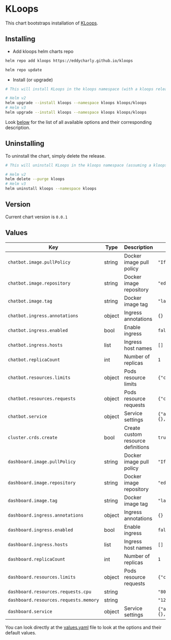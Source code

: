 

# KLoops

This chart bootstraps installation of [KLoops](https://github.com/eddycharly/kloops).

## Installing

- Add kloops helm charts repo

```bash
helm repo add kloops https://eddycharly.github.io/kloops

helm repo update
```

- Install (or upgrade)

```bash
# This will install KLoops in the kloops namespace (with a kloops release name)

# Helm v2
helm upgrade --install kloops --namespace kloops kloops/kloops
# Helm v3
helm upgrade --install kloops --namespace kloops kloops/kloops
```

Look [below](#values) for the list of all available options and their corresponding description.

## Uninstalling

To uninstall the chart, simply delete the release.

```bash
# This will uninstall KLoops in the kloops namespace (assuming a kloops release name)

# Helm v2
helm delete --purge kloops
# Helm v3
helm uninstall kloops --namespace kloops
```

## Version

Current chart version is `0.0.1`

## Values

| Key | Type | Description | Default |
|-----|------|-------------|---------|
| `chatbot.image.pullPolicy` | string | Docker image pull policy | `"IfNotPresent"` |
| `chatbot.image.repository` | string | Docker image repository | `"eddycharly/kloops-chatbot"` |
| `chatbot.image.tag` | string | Docker image tag | `"latest"` |
| `chatbot.ingress.annotations` | object | Ingress annotations | `{}` |
| `chatbot.ingress.enabled` | bool | Enable ingress | `false` |
| `chatbot.ingress.hosts` | list | Ingress host names | `[]` |
| `chatbot.replicaCount` | int | Number of replicas | `1` |
| `chatbot.resources.limits` | object | Pods resource limits | `{"cpu":"100m","memory":"256Mi"}` |
| `chatbot.resources.requests` | object | Pods resource requests | `{"cpu":"80m","memory":"128Mi"}` |
| `chatbot.service` | object | Service settings | `{"annotations":{},"externalPort":80,"internalPort":8090,"type":"ClusterIP"}` |
| `cluster.crds.create` | bool | Create custom resource definitions | `true` |
| `dashboard.image.pullPolicy` | string | Docker image pull policy | `"IfNotPresent"` |
| `dashboard.image.repository` | string | Docker image repository | `"eddycharly/kloops-dashboard"` |
| `dashboard.image.tag` | string | Docker image tag | `"latest"` |
| `dashboard.ingress.annotations` | object | Ingress annotations | `{}` |
| `dashboard.ingress.enabled` | bool | Enable ingress | `false` |
| `dashboard.ingress.hosts` | list | Ingress host names | `[]` |
| `dashboard.replicaCount` | int | Number of replicas | `1` |
| `dashboard.resources.limits` | object | Pods resource requests | `{"cpu":"100m","memory":"256Mi"}` |
| `dashboard.resources.requests.cpu` | string |  | `"80m"` |
| `dashboard.resources.requests.memory` | string |  | `"128Mi"` |
| `dashboard.service` | object | Service settings | `{"annotations":{},"externalPort":80,"internalPort":8090,"type":"ClusterIP"}` |

You can look directly at the [values.yaml](./values.yaml) file to look at the options and their default values.

